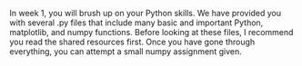 In week 1, you will brush up on your Python skills. We have provided you with several .py files that include many basic and important Python, matplotlib, and numpy functions. Before looking at these files, I recommend you read the shared resources first. Once you have gone through everything, you can attempt a small numpy assignment given.
